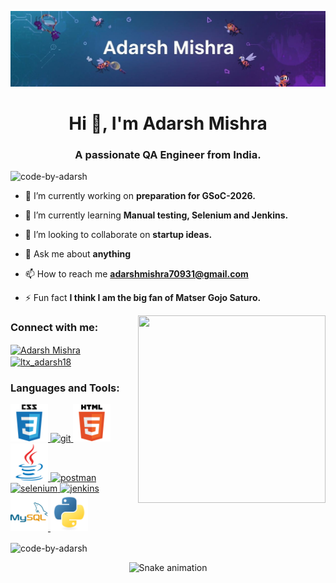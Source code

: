 ![logo](https://github.com/Code-By-Adarsh/Code-By-Adarsh/blob/main/MyNameBanner.jpg)

<h1 align="center">Hi 👋, I'm Adarsh Mishra</h1>
<h3 align="center">A passionate QA Engineer from India.</h3>

<p align="left"> <img src="https://komarev.com/ghpvc/?username=code-by-adarsh&label=Profile%20views&color=0463fb&style=flat" alt="code-by-adarsh" height="100" width="100"/> </p>

      
- 🔭 I’m currently working on **preparation for GSoC-2026.**  

- 🌱 I’m currently learning **Manual testing, Selenium and Jenkins.**  

- 👯 I’m looking to collaborate on **startup ideas.**  

- 💬 Ask me about **anything**  

- 📫 How to reach me **adarshmishra70931@gmail.com**  

- ⚡ Fun fact **I think I am the big fan of Matser Gojo Saturo.**

<img align="right" width="300" height="300" src="https://media2.giphy.com/media/v1.Y2lkPTc5MGI3NjExamZzemFyYTNhbzJvZmFybzJmN3R0dTF4anRpczg2MnM3NnN5eTRteiZlcD12MV9naWZzX3NlYXJjaCZjdD1n/GghGKaZ8JeHJx0apQC/giphy.webp">


<h3 align="left">Connect with me:</h3>
<p align="left">
<a href="https://linkedin.com/in/adarsh-mishra-020482327" target="blank"><img align="center" src="https://raw.githubusercontent.com/rahuldkjain/github-profile-readme-generator/master/src/images/icons/Social/linked-in-alt.svg" alt="Adarsh Mishra" height="30" width="40" /></a>
<a href="https://instagram.com/ltx_adarsh18" target="blank"><img align="center" src="https://raw.githubusercontent.com/rahuldkjain/github-profile-readme-generator/master/src/images/icons/Social/instagram.svg" alt="ltx_adarsh18" height="50" width="50" /></a>
</p>

<h3 align="left">Languages and Tools:</h3>
<p align="left"> <a href="https://www.w3schools.com/css/" target="_blank" rel="noreferrer"> <img src="https://raw.githubusercontent.com/devicons/devicon/master/icons/css3/css3-original-wordmark.svg" alt="css3" width="60" height="60"/> </a> <a href="https://git-scm.com/" target="_blank" rel="noreferrer"> <img src="https://www.vectorlogo.zone/logos/git-scm/git-scm-icon.svg" alt="git" width="60" height="60"/> </a> <a href="https://www.w3.org/html/" target="_blank" rel="noreferrer"> <img src="https://raw.githubusercontent.com/devicons/devicon/master/icons/html5/html5-original-wordmark.svg" alt="html5" width="60" height="60"/> </a> <a href="https://www.java.com" target="_blank" rel="noreferrer"> <img src="https://raw.githubusercontent.com/devicons/devicon/master/icons/java/java-original.svg" alt="java" width="60" height="60"/> </a><a href="https://postman.com" target="_blank" rel="noreferrer"> <img src="https://www.vectorlogo.zone/logos/getpostman/getpostman-icon.svg" alt="postman" width="40" height="40"/> </a> <a href="https://www.selenium.dev" target="_blank" rel="noreferrer"> <img src="https://raw.githubusercontent.com/detain/svg-logos/780f25886640cef088af994181646db2f6b1a3f8/svg/selenium-logo.svg" alt="selenium" width="40" height="40"/> </a><a href="https://www.jenkins.io" target="_blank" rel="noreferrer"> <img src="https://www.vectorlogo.zone/logos/jenkins/jenkins-icon.svg" alt="jenkins" width="60" height="60"/> </a> <a href="https://www.mysql.com/" target="_blank" rel="noreferrer"> <img src="https://raw.githubusercontent.com/devicons/devicon/master/icons/mysql/mysql-original-wordmark.svg" alt="mysql" width="60" height="60"/> </a> <a href="https://www.python.org" target="_blank" rel="noreferrer"> <img src="https://raw.githubusercontent.com/devicons/devicon/master/icons/python/python-original.svg" alt="python" width="60" height="60"/> </a> </p>

<p><img align="center" src="https://github-readme-streak-stats.herokuapp.com/?user=code-by-adarsh&theme=highcontrast" alt="code-by-adarsh" /></p>

<div align="center">
  <img src="https://profile-readme-generator.com/assets/snake.svg" alt="Snake animation" />
</div>
